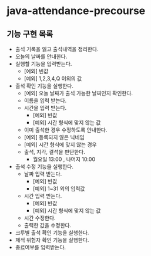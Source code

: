 # java-attendance-precourse

## 기능 구현 목록

- 출석 기록을 읽고 출석내역을 정리한다.
- 오늘의 날짜를 안내한다.
- 실행할 기능을 입력받는다.
  - [예외] 빈값
  - [예외] 1,2,3,4,Q 이외의 값
- 출석 확인 기능을 실행한다.
  - [예외] 오늘 날짜가 출석 가능한 날짜인지 확인한다.
  - 이름을 입력 받는다.
  - 시간을 입력 받는다.
    - [예외] 빈값
    - [예외] 시간 형식에 맞지 않는 값
  - 이미 출석한 경우 수정하도록 안내한다.
  - [예외] 등록되지 않은 닉네임
  - [예외] 시간 형식에 맞지 않는 경우
  - 출석, 지각, 결석을 판단한다.
    - 월요일 13:00 , 나머지 10:00
- 출석 수정 기능을 실행한다.
  - 날짜 입력 받는다.
    - [예외] 빈값
    - [예외] 1~31 외의 입력값
  - 시간 입력 받는다.
    - [예외] 빈값
    - [예외] 시간 형식에 맞지 않는 값
  - 시간 수정한다.
  - 출력한 값을 수정한다.
- 크루별 출석 확인 기능을 실행한다.
- 제적 위험자 확인 기능을 실행한다.
- 종료여부를 입력받는다. 